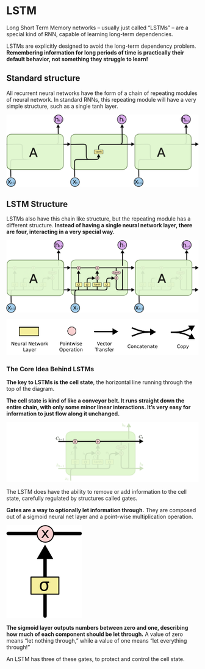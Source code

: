 # LSTM

Long Short Term Memory networks – usually just called “LSTMs” – are a special kind of RNN, capable of learning long-term dependencies.

LSTMs are explicitly designed to avoid the long-term dependency problem.  **Remembering information for long periods of time is practically their default behavior, not something they struggle to learn!**

## Standard structure 

All recurrent neural networks have the form of a chain of repeating modules of neural network. In standard RNNs, this repeating module will have a very simple structure, such as a single tanh layer.

![The repeating module in a standard RNN contains a single layer.](.gitbook/assets/image%20%281%29.png)

## LSTM Structure

LSTMs also have this chain like structure, but the repeating module has a different structure. **Instead of having a single neural network layer, there are four, interacting in a very special way.**

![The repeating module in an LSTM contains four interacting layers.](.gitbook/assets/image%20%287%29.png)

![](.gitbook/assets/image%20%284%29.png)

### The Core Idea Behind LSTMs <a id="the-core-idea-behind-lstms"></a>

**The key to LSTMs is the cell state**, the horizontal line running through the top of the diagram.

**The cell state is kind of like a conveyor belt. It runs straight down the entire chain, with only some minor linear interactions. It’s very easy for information to just flow along it unchanged.**

![](.gitbook/assets/image%20%288%29.png)

The LSTM does have the ability to remove or add information to the cell state, carefully regulated by structures called gates.

**Gates are a way to optionally let information through.** They are composed out of a sigmoid neural net layer and a point-wise multiplication operation.

![](.gitbook/assets/image%20%285%29.png)

**The sigmoid layer outputs numbers between zero and one, describing how much of each component should be let through.** A value of zero means “let nothing through,” while a value of one means “let everything through!”

An LSTM has three of these gates, to protect and control the cell state.

